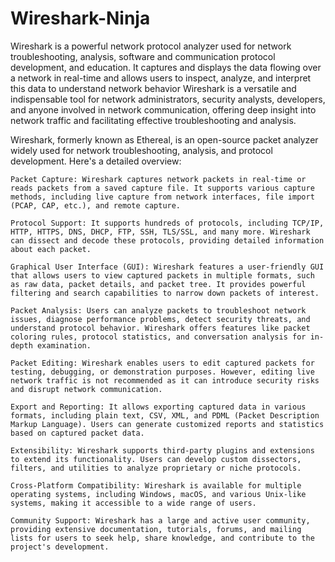# Wireshark-Ninja
Wireshark is a powerful network protocol analyzer used for network troubleshooting, analysis, software and communication protocol development, and education. It captures and displays the data flowing over a network in real-time and allows users to inspect, analyze, and interpret this data to understand network behavior
Wireshark is a versatile and indispensable tool for network administrators, security analysts, developers, and anyone involved in network communication, offering deep insight into network traffic and facilitating effective troubleshooting and analysis.


Wireshark, formerly known as Ethereal, is an open-source packet analyzer widely used for network troubleshooting, analysis, and protocol development. Here's a detailed overview:

    Packet Capture: Wireshark captures network packets in real-time or reads packets from a saved capture file. It supports various capture methods, including live capture from network interfaces, file import (PCAP, CAP, etc.), and remote capture.

    Protocol Support: It supports hundreds of protocols, including TCP/IP, HTTP, HTTPS, DNS, DHCP, FTP, SSH, TLS/SSL, and many more. Wireshark can dissect and decode these protocols, providing detailed information about each packet.

    Graphical User Interface (GUI): Wireshark features a user-friendly GUI that allows users to view captured packets in multiple formats, such as raw data, packet details, and packet tree. It provides powerful filtering and search capabilities to narrow down packets of interest.

    Packet Analysis: Users can analyze packets to troubleshoot network issues, diagnose performance problems, detect security threats, and understand protocol behavior. Wireshark offers features like packet coloring rules, protocol statistics, and conversation analysis for in-depth examination.

    Packet Editing: Wireshark enables users to edit captured packets for testing, debugging, or demonstration purposes. However, editing live network traffic is not recommended as it can introduce security risks and disrupt network communication.

    Export and Reporting: It allows exporting captured data in various formats, including plain text, CSV, XML, and PDML (Packet Description Markup Language). Users can generate customized reports and statistics based on captured packet data.

    Extensibility: Wireshark supports third-party plugins and extensions to extend its functionality. Users can develop custom dissectors, filters, and utilities to analyze proprietary or niche protocols.

    Cross-Platform Compatibility: Wireshark is available for multiple operating systems, including Windows, macOS, and various Unix-like systems, making it accessible to a wide range of users.

    Community Support: Wireshark has a large and active user community, providing extensive documentation, tutorials, forums, and mailing lists for users to seek help, share knowledge, and contribute to the project's development.
